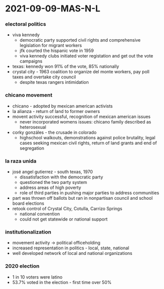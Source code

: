 # 2021-09-09-MAS-N-L
### electoral politics
- viva kennedy
  - democratic party supported civil rights and comprehensive legislation for migrant workers
  - jfk courted the hispanic vote in 1959
  - viva kennedy clubs initiated voter registation and get out the vote campaigns
- texas: kennedy won 91% of the vote, 85% nationally
- crystal city - 1963 coalition to organize del monte workers, pay poll taxes and overtake city council
  - despite texas rangers intimidation

### chicano movement
- chicano - adopted by mexican american activists
- la alianza - return of land to former owners
- movent activity successful, recognition of mexican american issues
  - never incorporated womens issues: chicano family described as heterosexual
- corky gonzáles - the crusade in colorado
  - highschool walkouts, demonstrations against police brutality, legal cases seeking mexican civil rights, return of land grants and end of segregation

### la raza unida
- josé angel gutierrez - south texas, 1970
  - dissatisfaction with the democratic party
  - questioned the two party system
  - address areas of high poverty
  - role of third parties in pushing major parties to address communities
- part was thrown off ballots but ran in nonpartisan council and school board elections
- retook control of Crystal City, Cotulla, Carrizo Springs
  - national convention
  - could not get statewide or national support

### institutionalization
- movement activity -> political officeholding
- increased representation in politics - local, state, national
- well developed network of local and national organizations

### 2020 election
- 1 in 10 voters were latino
- 53.7% voted in the election - first time over 50%

<!--look at who your representative is so you have an idea of who they are and what theyre doing-->


